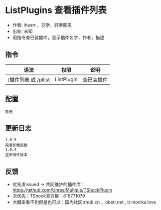 # ListPlugins 查看插件列表

- 作者: iheart ，羽学，肝帝熙恩
- 出处: 未知
- 用指令查已装插件，显示插件名字，作者，描述

## 指令

| 语法              |     权限     |   说明  |
| --------------- | :--------: | :---: |
| /插件列表 或 /pllist | ListPlugin | 查已装插件 |

## 配置

```
暂无
```

## 更新日志

```
1.0.5
完善卸载函数
1.0.4
显示插件版本
```

## 反馈

- 优先发issued -> 共同维护的插件库：https://github.com/UnrealMultiple/TShockPlugin
- 次优先：TShock官方群：816771079
- 大概率看不到但是也可以：国内社区trhub.cn ，bbstr.net , tr.monika.love
